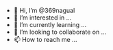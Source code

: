 - 👋 Hi, I’m @369nagual
- 👀 I’m interested in ...
- 🌱 I’m currently learning ...
- 💞️ I’m looking to collaborate on ...
- 📫 How to reach me ...

<!---
369nagual/369nagual is a ✨ special ✨ repository because its `README.md` (this file) appears on your GitHub profile.
You can click the Preview link to take a look at your changes.
--->
